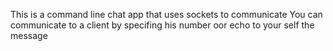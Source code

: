 This is a command line chat app that uses sockets to communicate
You can communicate to a client by specifing his number  oor echo to your self the message


